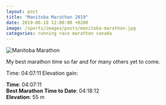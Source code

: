 ```yaml
---
layout: post
title: "Manitoba Marathon 2019"
date: 2019-06-18 12:00:00 +0200
image: /sports/images/posts/manitoba-marathon.jpg
categories: running race marathon canada
---
```


![Manitoba Marathon](/sports/images/posts/manitoba-marathon.jpg)

<!-- more -->

My best marathon time so far and for many others yet to come.

Time: 04:07:11
Elevation gain: 

**Time**: 04:07:11\
**Best Marathon Time to Date**: 04:18:12\
**Elevation**: 55 m